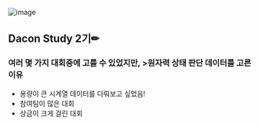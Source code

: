 ![image](https://user-images.githubusercontent.com/59557720/94132723-a8490d80-fe9a-11ea-92e8-25cfd09b7a47.png)

## Dacon Study 2기✏
### 여러 몇 가지 대회중에 고를 수 있었지만, >원자력 상태 판단 데이터를 고른 이유
+ 용량이 큰 시계열 데이터를 다뤄보고 싶었음!
+ 참여팀이 많은 대회 
+ 상금이 크게 걸린 대회

